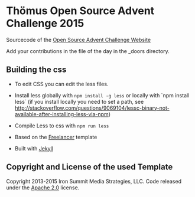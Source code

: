 # Thömus Open Source Advent Challenge 2015

Sourcecode of the [Open Source Advent Challenge Website](http://puzzle.github.io/opensource-advent-challenge-2015/)

Add your contributions in the file of the day in the _doors directory.

## Building the css

* To edit CSS you can edit the less files.
* Install less globally with `npm install -g less` or locally with `npm install less´ (if you install locally you need to set a path, see http://stackoverflow.com/questions/9069104/lessc-binary-not-available-after-installing-less-via-npm)
* Compile Less to css with `npm run less`


* Based on the [Freelancer](http://startbootstrap.com/template-overviews/freelancer/) template
* Built with [Jekyll](https://jekyllrb.com/)

## Copyright and License of the used Template

Copyright 2013-2015 Iron Summit Media Strategies, LLC. Code released under the [Apache 2.0](https://github.com/puzzle/opensource-advent-challenge-2015/blob/master/LICENSE) license.
